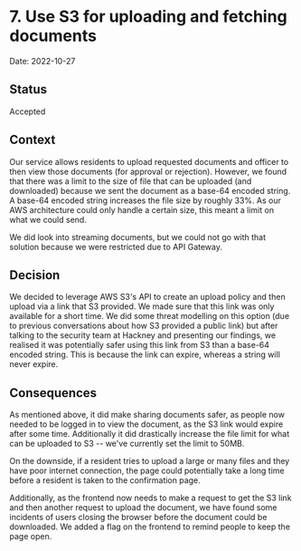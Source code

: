 # 7. Use S3 for uploading and fetching documents

Date: 2022-10-27

## Status

Accepted

## Context

Our service allows residents to upload requested documents and officer to then view those documents (for approval or rejection).
However, we found that there was a limit to the size of file that can be uploaded (and downloaded) because we sent the document as a base-64 encoded string.
A base-64 encoded string increases the file size by roughly 33%. As our AWS architecture could only handle a certain size, this meant a limit on what we
could send.

We did look into streaming documents, but we could not go with that solution because we were restricted due to API Gateway.

## Decision

We decided to leverage AWS S3's API to create an upload policy and then upload via a link that S3 provided. We made sure that
this link was only available for a short time. We did some threat modelling on this option (due to previous conversations about how S3
provided a public link) but after talking to the security team at Hackney and presenting our findings, we realised it was potentially safer
using this link from S3 than a base-64 encoded string. This is because the link can expire, whereas a string will never expire.

## Consequences

As mentioned above, it did make sharing documents safer, as people now needed to be logged in to view the document, as the S3 link would expire
after some time. Additionally it did drastically increase the file limit for what can be uploaded to S3 -- we've currently set the limit to 50MB.

On the downside, if a resident tries to upload a large or many files and they have poor internet connection, the page could potentially take a long time before
a resident is taken to the confirmation page.

Additionally, as the frontend now needs to make a request to get the S3 link and then another request to upload the document, we have found
some incidents of users closing the browser before the document could be downloaded. We added a flag on the frontend to remind people to keep
the page open.
